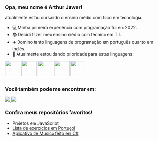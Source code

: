 ### Opa, meu nome é Arthur Juwer!
atualmente estou cursando o ensino médio com foco em tecnologia.

- 💻 Minha primeira experiência com programação foi em 2022.
- 📚 Decidi fazer meu ensino médio com técnico em T.I.
- ✈️ Domino tanto linguagens de programação em português quanto em inglês.
- 🎯 Atualmente estou dando prioridade para estas linguagens:
  
<div display="inline">
  <img width='50' height='50' src="https://cdn.jsdelivr.net/gh/devicons/devicon@latest/icons/csharp/csharp-original.svg" />
  <img width='50' height='50' src="https://cdn.jsdelivr.net/gh/devicons/devicon@latest/icons/python/python-original.svg" />
  <img width='50' height='50' src="https://cdn.jsdelivr.net/gh/devicons/devicon@latest/icons/html5/html5-original.svg" />
  <img width='50' height='50' src="https://cdn.jsdelivr.net/gh/devicons/devicon@latest/icons/javascript/javascript-original.svg" />
  <img width='50' height='50' src="https://univali-lite.github.io/Portugol-Studio/assets/img/logo.png" />  
</div>

##

### Você também pode me encontrar em:
<a href="https://www.linkedin.com/in/arthur-juwer-rambo-b91abb203/">
  <img src="https://img.shields.io/badge/LinkedIn-0077B5?style=for-the-badge&logo=linkedin&logoColor=white" />
</a>
<a href="https://mail.google.com/mail/u/0/?ogbl#inbox?compose=GTvVlcSHxTdVBSPJKVGrXJQQKplFLNFjSsNklXtXswbNkWHmfrJlkdgPgwzdHVtXRPtmCtcwNKNnD">
  <img src="https://img.shields.io/badge/Gmail-D14836?style=for-the-badge&logo=gmail&logoColor=white" />
</a>

### Confira meus repositórios favoritos!
  - [Projetos em JavaScript](https://github.com/ArthurJuwer/Projetos-JavaScript)
  - [Lista de exercícios em Portugol](https://github.com/ArthurJuwer/Portugol)
  - [Aplicativo de Música feito em C#](https://github.com/ArthurJuwer/MusicApp)
 
